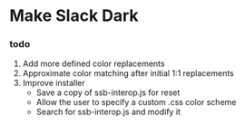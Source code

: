 # Make Slack Dark
### todo
1. Add more defined color replacements
2. Approximate color matching after initial 1:1 replacements
3. Improve installer
	- Save a copy of ssb-interop.js for reset
	- Allow the user to specify a custom .css color scheme
	- Search for ssb-interop.js and modify it